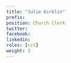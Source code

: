 ```yaml
---
title: "Julie Kirklin"
prefix:
position: Church Clerk
twitter:  
facebook:
linkedin:
roles: [cct]
weight: 3
---
```

